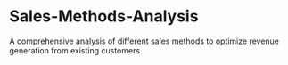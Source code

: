 # Sales-Methods-Analysis
A comprehensive analysis of different sales methods to optimize revenue generation from existing customers.

